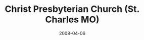 ---
date: &id001 2008-04-06
end_date: null
location:
  address: 2156 Bluestone Drive
  city: St. Charles
  state: MO
minister:
- end: null
  name: Scott Churnock
  start: 1991-01-01
  type: Pastor
- end: 2010-01-01
  name: Todd Wagenmaker
  start: 2008-01-01
  type: Associate Pastor
- end: null
  name: Kent W. Harding
  start: 2011-01-01
  type: Associate Pastor
ministers:
- Scott Churnock
- Todd Wagenmaker
- Kent W. Harding
name: Christ Presbyterian Church
names:
- end: null
  name: Christ Presbyterian Church
  start: 2008-04-06
origination_date: *id001
raw_data: "MISSOURI St. Charles\nChrist Presbyterian Church  (April 6, 2008\u2013\
  \ )\n(formerly in the Presbyterian Church in America)\n2156 Bluestone Drive\nPastor:\
  \ Scott Churnock, 1991\u2013\nAssoc. Pastors: Todd Wagenmaker, 2008\u201310\nKent\
  \ W. Harding, 2011"
received_from:
- Presbyterian Church in America
states:
- MO
status:
  active: true
  end_date: null
  reason: null
  received_from: null
  withdrawal_to: null
title: Christ Presbyterian Church (St. Charles MO)
year_established:
- 2008

---